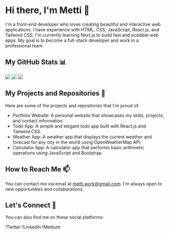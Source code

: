 # Hi there, I'm Metti 👋

I'm a front-end developer who loves creating beautiful and interactive web applications. I have experience with HTML, CSS, JavaScript, React.js, and Tailwind CSS. I'm currently learning Next.js to build fast and scalable web apps. My goal is to become a full-stack developer and work in a professional team.

## My GitHub Stats 📊


![](https://raw.githubusercontent.com/Mehdi-ehsani/Mehdi-ehsani/master/profile-summary-card-output/github/0-profile-details.svg)
![](https://raw.githubusercontent.com/Mehdi-ehsani/Mehdi-ehsani/master/profile-summary-card-output/github/1-repos-per-language.svg) ![](https://raw.githubusercontent.com/Mehdi-ehsani/Mehdi-ehsani/master/profile-summary-card-output/github/3-stats.svg)




## My Projects and Repositories 🚀

Here are some of the projects and repositories that I'm proud of:

- Portfolio Website: A personal website that showcases my skills, projects, and contact information.
- Todo App: A simple and elegant todo app built with React.js and Tailwind CSS.
- Weather App: A weather app that displays the current weather and forecast for any city in the world using OpenWeatherMap API.
- Calculator App: A calculator app that performs basic arithmetic operations using JavaScript and Bootstrap.

## How to Reach Me 📫

You can contact me via email at metti.work@gmail.com. I'm always open to new opportunities and collaborations.

## Let's Connect 🤝

You can also find me on these social platforms:

!Twitter
!LinkedIn
!Medium
